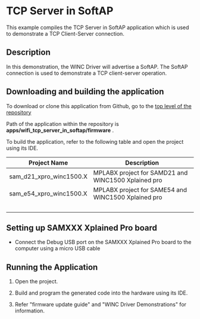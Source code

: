 # TCP Server in SoftAP

This example compiles the TCP Server in SoftAP application which is used to demonstrate a TCP Client-Server connection.

## Description

In this demonstration, the WINC Driver will advertise a SoftAP. The SoftAP connection is used to demonstrate a TCP client-server operation.

## Downloading and building the application

To download or clone this application from Github, go to the [top level of the repository](https://github.com/Microchip-MPLAB-Harmony/wireless_apps_winc1500)

Path of the application within the repository is **apps/wifi\_tcp\_server\_in\_softap/firmware** .

To build the application, refer to the following table and open the project using its IDE.

|Project Name|Description|
|------------|-----------|
|sam\_d21\_xpro\_winc1500.X|MPLABX project for SAMD21 and WINC1500 Xplained pro|
|sam\_e54\_xpro\_winc1500.X|MPLABX project for SAME54 and WINC1500 Xplained pro|
| | |

## Setting up SAMXXX Xplained Pro board

-   Connect the Debug USB port on the SAMXXX Xplained Pro board to the computer using a micro USB cable


## Running the Application

1.  Open the project.

2.  Build and program the generated code into the hardware using its IDE.

3.  Refer "firmware update guide" and "WINC Driver Demonstrations" for information.


